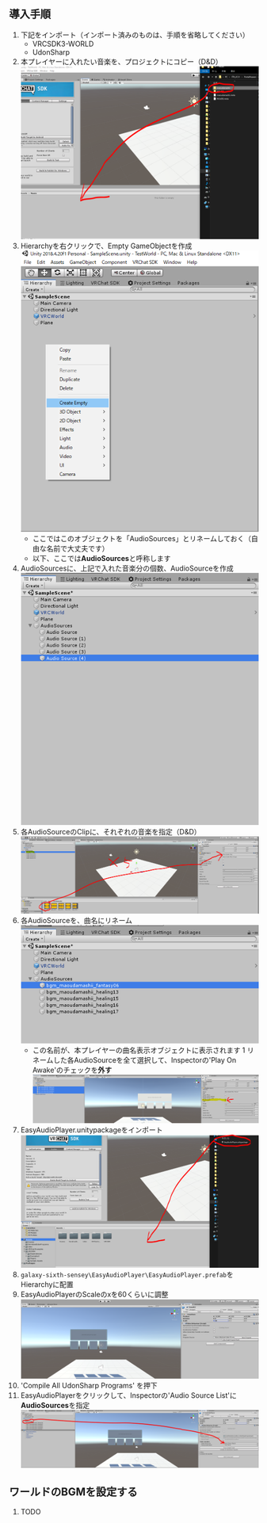 ## 導入手順

1. 下記をインポート（インポート済みのものは、手順を省略してください）
    - VRCSDK3-WORLD
    - UdonSharp
1. 本プレイヤーに入れたい音楽を、プロジェクトにコピー（D&D）  
   ![](1.PNG)
1. Hierarchyを右クリックで、Empty GameObjectを作成  
   ![](2.PNG)
    - ここではこのオブジェクトを「AudioSources」とリネームしておく（自由な名前で大丈夫です）
    - 以下、ここでは**AudioSources**と呼称します
1. AudioSourcesに、上記で入れた音楽分の個数、AudioSourceを作成  
   ![](3.PNG)
1. 各AudioSourceのClipに、それぞれの音楽を指定（D&D）  
   ![](4.PNG)
1. 各AudioSourceを、曲名にリネーム　　
   ![](5.PNG)
   - この名前が、本プレイヤーの曲名表示オブジェクトに表示されます
1 リネームした各AudioSourceを全て選択して、Inspectorの'Play On Awake'のチェックを**外す**
   ![](6.PNG)
1. EasyAudioPlayer.unitypackageをインポート  
   ![](7.PNG)
1. `galaxy-sixth-sensey\EasyAudioPlayer\EasyAudioPlayer.prefab`をHierarchyに配置
1. EasyAudioPlayerのScaleのxを60くらいに調整  
   ![](8.PNG)
1. 'Compile All UdonSharp Programs' を押下
1. EasyAudioPlayerをクリックして、Inspectorの'Audio Source List'に**AudioSources**を指定  
   ![](9.PNG)

## ワールドのBGMを設定する

1. TODO
